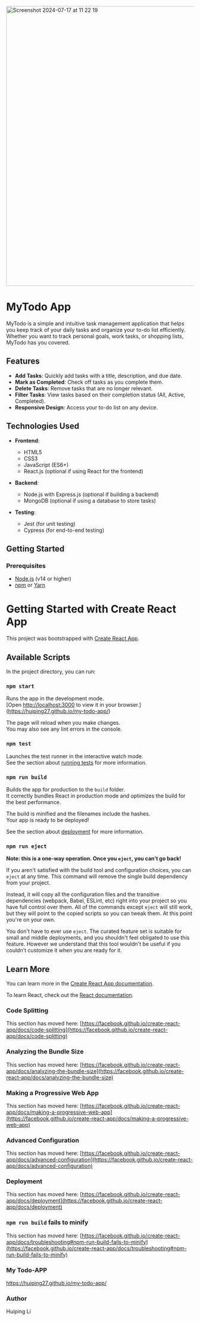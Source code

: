 <img width="750" alt="Screenshot 2024-07-17 at 11 22 19" src="https://github.com/user-attachments/assets/282f573c-bcbd-4150-99c5-40cc6706c336">


# MyTodo App

MyTodo is a simple and intuitive task management application that helps you keep track of your daily tasks and organize your to-do list efficiently. Whether you want to track personal goals, work tasks, or shopping lists, MyTodo has you covered.

## Features

- **Add Tasks**: Quickly add tasks with a title, description, and due date.
- **Mark as Completed**: Check off tasks as you complete them.
- **Delete Tasks**: Remove tasks that are no longer relevant.
- **Filter Tasks**: View tasks based on their completion status (All, Active, Completed).
- **Responsive Design**: Access your to-do list on any device.

## Technologies Used

- **Frontend**: 
  - HTML5
  - CSS3
  - JavaScript (ES6+)
  - React.js (optional if using React for the frontend)
  
- **Backend**:
  - Node.js with Express.js (optional if building a backend)
  - MongoDB (optional if using a database to store tasks)
  
- **Testing**:
  - Jest (for unit testing)
  - Cypress (for end-to-end testing)

## Getting Started

### Prerequisites

- [Node.js](https://nodejs.org/) (v14 or higher)
- [npm](https://www.npmjs.com/) or [Yarn](https://yarnpkg.com/)

# Getting Started with Create React App

This project was bootstrapped with [Create React App](https://github.com/facebook/create-react-app).

## Available Scripts

In the project directory, you can run:

### `npm start`

Runs the app in the development mode.\
[Open [http://localhost:3000](http://localhost:3000) to view it in your browser.](https://huiping27.github.io/my-todo-app/)

The page will reload when you make changes.\
You may also see any lint errors in the console.

### `npm test`

Launches the test runner in the interactive watch mode.\
See the section about [running tests](https://facebook.github.io/create-react-app/docs/running-tests) for more information.

### `npm run build`

Builds the app for production to the `build` folder.\
It correctly bundles React in production mode and optimizes the build for the best performance.

The build is minified and the filenames include the hashes.\
Your app is ready to be deployed!

See the section about [deployment](https://facebook.github.io/create-react-app/docs/deployment) for more information.

### `npm run eject`

**Note: this is a one-way operation. Once you `eject`, you can't go back!**

If you aren't satisfied with the build tool and configuration choices, you can `eject` at any time. This command will remove the single build dependency from your project.

Instead, it will copy all the configuration files and the transitive dependencies (webpack, Babel, ESLint, etc) right into your project so you have full control over them. All of the commands except `eject` will still work, but they will point to the copied scripts so you can tweak them. At this point you're on your own.

You don't have to ever use `eject`. The curated feature set is suitable for small and middle deployments, and you shouldn't feel obligated to use this feature. However we understand that this tool wouldn't be useful if you couldn't customize it when you are ready for it.

## Learn More

You can learn more in the [Create React App documentation](https://facebook.github.io/create-react-app/docs/getting-started).

To learn React, check out the [React documentation](https://reactjs.org/).

### Code Splitting

This section has moved here: [https://facebook.github.io/create-react-app/docs/code-splitting](https://facebook.github.io/create-react-app/docs/code-splitting)

### Analyzing the Bundle Size

This section has moved here: [https://facebook.github.io/create-react-app/docs/analyzing-the-bundle-size](https://facebook.github.io/create-react-app/docs/analyzing-the-bundle-size)

### Making a Progressive Web App

This section has moved here: [https://facebook.github.io/create-react-app/docs/making-a-progressive-web-app](https://facebook.github.io/create-react-app/docs/making-a-progressive-web-app)

### Advanced Configuration

This section has moved here: [https://facebook.github.io/create-react-app/docs/advanced-configuration](https://facebook.github.io/create-react-app/docs/advanced-configuration)

### Deployment

This section has moved here: [https://facebook.github.io/create-react-app/docs/deployment](https://facebook.github.io/create-react-app/docs/deployment)

### `npm run build` fails to minify

This section has moved here: [https://facebook.github.io/create-react-app/docs/troubleshooting#npm-run-build-fails-to-minify](https://facebook.github.io/create-react-app/docs/troubleshooting#npm-run-build-fails-to-minify)

### My Todo-APP

https://huiping27.github.io/my-todo-app/

### Author

Huiping Li
